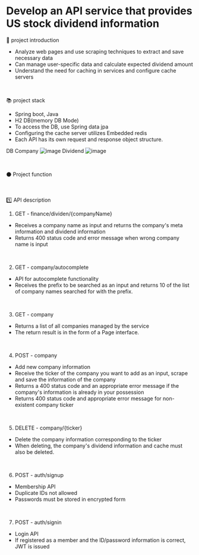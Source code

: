 # Develop an API service that provides US stock dividend information

:page_with_curl: project introduction
- Analyze web pages and use scraping techniques to extract and save necessary data
- Can manage user-specific data and calculate expected dividend amount
- Understand the need for caching in services and configure cache servers

<br> 

:books: project stack
- Spring boot, Java
- H2 DB(memory DB Mode)
- To access the DB, use Spring data jpa
- Configuring the cache server utilizes Embedded redis
- Each API has its own request and response object structure.


DB
Company
![image](https://user-images.githubusercontent.com/94863168/229596475-a4978324-782d-4340-bb45-e2827f98500f.png)
Dividend
![image](https://user-images.githubusercontent.com/94863168/229596489-744b9ebc-7683-4bad-936d-6c13eae2ba2e.png)

<br>

:black_circle: Project function

<br>

:one: API description
<br>
1. GET - finance/dividen/{companyName} 
- Receives a company name as input and returns the company's meta information and dividend information
- Returns 400 status code and error message when wrong company name is input

<br>

2. GET - company/autocomplete
- API for autocomplete functionality
- Receives the prefix to be searched as an input and returns 10 of the list of company names searched for with the prefix.

<br>

3. GET - company
- Returns a list of all companies managed by the service
- The return result is in the form of a Page interface.

<br>

4. POST - company
- Add new company information
- Receive the ticker of the company you want to add as an input, scrape and save the information of the company
- Returns a 400 status code and an appropriate error message if the company's information is already in your possession
- Returns 400 status code and appropriate error message for non-existent company ticker

<br>

5. DELETE - company/{ticker}
- Delete the company information corresponding to the ticker
- When deleting, the company's dividend information and cache must also be deleted.

<br>


6. POST - auth/signup
- Membership API
- Duplicate IDs not allowed
- Passwords must be stored in encrypted form

<br>


7. POST - auth/signin
- Login API
- If registered as a member and the ID/password information is correct, JWT is issued



